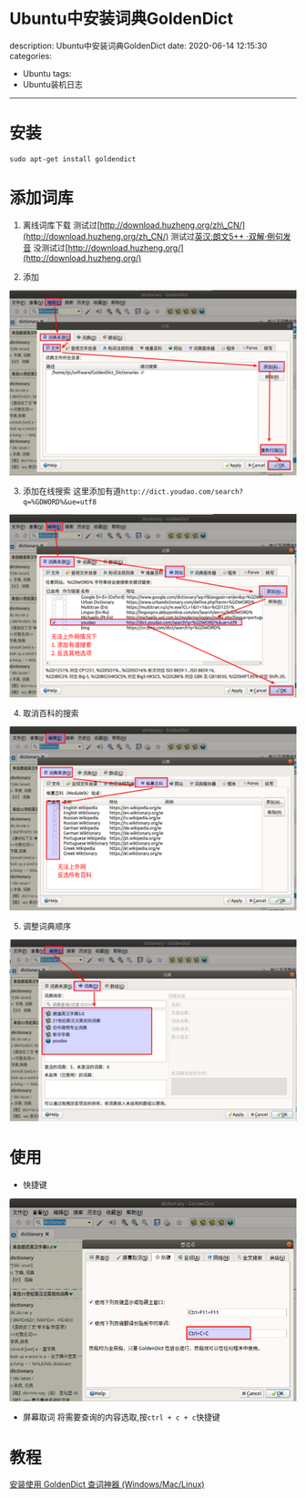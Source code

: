 #   Ubuntu中安装词典GoldenDict
description: Ubuntu中安装词典GoldenDict
date: 2020-06-14 12:15:30
categories:
- Ubuntu
tags:
- Ubuntu装机日志
---
#   安装
```console
sudo apt-get install goldendict
```

#   添加词库
1.  离线词库下载
测试过[http://download.huzheng.org/zh\_CN/](http://download.huzheng.org/zh_CN/)
测试过[英汉:朗文5++ ·双解·例句发音](https://freemdict.com/2018/06/04/%e8%8b%b1%e6%b1%89-%e6%9c%97%e6%96%875-%c2%b7%e5%8f%8c%e8%a7%a3%c2%b7%e4%be%8b%e5%8f%a5%e5%8f%91%e9%9f%b3/)
没测试过[http://download.huzheng.org/](http://download.huzheng.org/)

2.  添加

![](../images/2020/06/20200614003.png)



3.  添加在线搜索
这里添加有道`http://dict.youdao.com/search?q=%GDWORD%&ue=utf8`

![](../images/2020/06/20200614005.png)


4.  取消百科的搜索

![](../images/2020/06/20200614006.png)


5.  调整词典顺序

![](../images/2020/06/20200614004.png)


#   使用
+   快捷键

![](../images/2020/06/20200614007.png)


+   屏幕取词
将需要查询的内容选取,按`ctrl + c + c`快捷键

#   教程
[安装使用 GoldenDict 查词神器 (Windows/Mac/Linux)](https://www.jianshu.com/p/b6b2c1d78d7c)

